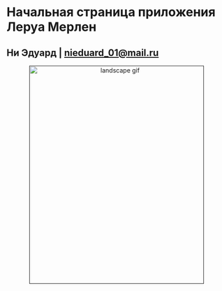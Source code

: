 # Начальная страница приложения Леруа Мерлен  
## Ни Эдуард | nieduard_01@mail.ru  
<p align="center">
    <a href=""https://imgflip.com/gif/567c8o"><img width="400" height="500" src="https://i.imgflip.com/567c8o.gif" title="landscape gif"></a>
</p>
